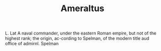 ---
title: Ameraltus
letter: A
permalink: "/definitions/ameraltus.html"
body: L. Lat A naval commander, under the eastern Roman empire, but not of the highest
  rank; the origin, ac-cording to Spelman, of the modern title aud office of admirnl.
  Spelman
published_at: '2018-07-07'
layout: post
---